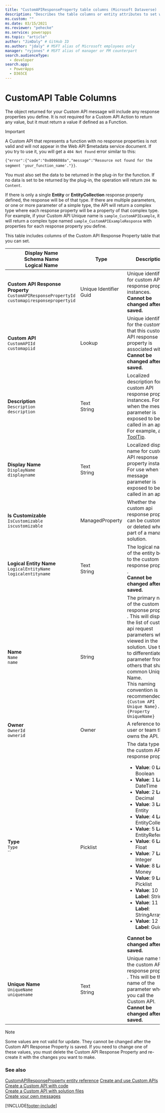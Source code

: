 ```yaml
---
title: "CustomAPIResponseProperty table columns (Microsoft Dataverse) | Microsoft Docs" # Intent and product brand in a unique string of 43-59 chars including spaces
description: "Describes the table columns or entity attributes to set when creating a Custom API Response Property" # 115-145 characters including spaces. This abstract displays in the search result.
ms.custom: ""
ms.date: 03/15/2021
ms.reviewer: "pehecke"
ms.service: powerapps
ms.topic: "article"
author: "JimDaly" # GitHub ID
ms.author: "jdaly" # MSFT alias of Microsoft employees only
manager: "ryjones" # MSFT alias of manager or PM counterpart
search.audienceType: 
  - developer
search.app: 
  - PowerApps
  - D365CE
---
```

# CustomAPI Table Columns


The object returned for your Custom API message will include any response properties you define. It is not required for a Custom API Action to return any value, but it must return a value if defined as a Function.

> [!IMPORTANT]
> A Custom API that represents a function with no response properties is not valid and will not appear in the Web API $metadata service document. If you try to use it, you will get a `404 Not Found` error similar to this: 
>
> `{"error":{"code":"0x8006088a","message":"Resource not found for the segment 'your_function_name'."}}`.
>
> You must also set the data to be returned in the plug-in for the function. If no data is set to be returned by the plug-in, the operation will return `204 No Content`.

If there is only a single **Entity** or **EntityCollection** response property defined, the response will be of that type. If there are multiple parameters, or one or more parameter of a simple type, the API will return a complex type where each response property will be a property of that complex type. For example, if your Custom API Unique name is `sample_CustomAPIExample`, it will return a complex type named `sample_CustomAPIExampleResponse` with properties for each response property you define.

This table includes columns of the Custom API Response Property table that you can set.

|Display Name<br />Schema Name<br />Logical Name  |Type  |Description |
|---------|---------|---------|
|**Custom API Response Property**<br />`CustomAPIResponsePropertyId`<br />`customapiresponsepropertyid`|Unique Identifier<br />Guid|Unique identifier for custom API response property instances.<br/>**Cannot be changed after it is saved.**|
|**Custom API** <br />`CustomAPIId`<br />`customapiid`|Lookup|Unique identifier for the custom API that this custom API response property is associated with. <br/>**Cannot be changed after it is saved.**|
|**Description**<br />`Description`<br />`description`|Text<br />String|Localized description for custom API response property  instances. For use when the message parameter is exposed to be called in an app. For example, as a [ToolTip](https://wikipedia.org/wiki/Tooltip).|
|**Display Name** <br />`DisplayName`<br />`displayname`|Text<br />String|Localized display name for custom API response property  instances. For use when the message parameter is exposed to be called in an app.|
|**Is Customizable**<br />`IsCustomizable`<br />`iscustomizable`|ManagedProperty|Whether the custom api response property can be customized or deleted when part of a managed solution.|
|**Logical Entity Name**<br />`LogicalEntityName`<br />`logicalentityname`|Text<br />String|The logical name of the entity bound to the custom API response property .<br/>**Cannot be changed after it is saved.**|
|**Name**<br />`Name`<br />`name`|String|The primary name of the custom API response property .  This will display in the list of custom api request parameters when viewed in the solution. Use this to differentiate this parameter from others that share a common Unique Name. <br />This naming convention is recommended: `{Custom API Unique Name}.{Property UniqueName}`|
|**Owner** <br />`OwnerId`<br />`ownerid`|Owner|A reference to the user or team that owns the API.|
|**Type**<br />`Type`<br />``|Picklist|The data type of the custom API response property <ul> <li>**Value**: 0 **Label**: Boolean </li> <li>**Value**: 1 **Label**: DateTime</li> <li>**Value**: 2 **Label**: Decimal </li> <li>**Value**: 3 **Label**: Entity</li> <li>**Value**: 4 **Label**: EntityCollection </li> <li>**Value**: 5 **Label**: EntityReference</li> <li>**Value**: 6 **Label**: Float </li> <li>**Value**: 7 **Label**: Integer</li> <li>**Value**: 8 **Label**: Money </li> <li>**Value**: 9 **Label**: Picklist</li> <li>**Value**: 10 **Label**: String </li> <li>**Value**: 11 **Label**: StringArray </li> <li>**Value**: 12 **Label**: Guid </li> </ul>**Cannot be changed after it is saved.**|
|**Unique Name** <br />`UniqueName`<br />`uniquename`|Text<br />String|Unique name for the custom API response property . This will be the name of the parameter when you call the Custom API.<br/>**Cannot be changed after it is saved.**|

> [!NOTE]
> Some values are not valid for update. They cannot be changed after the Custom API Response Property is saved. If you need to change one of these values, you must delete the Custom API Response Property and re-create it with the changes you want to make.

### See also

[CustomAPIResponseProperty entity reference](reference/entities/customapiresponseproperty.md)
[Create and use Custom APIs](custom-api.md)<br />
[Create a Custom API with code](create-custom-api-with-code.md)<br />
[Create a Custom API with solution files](create-custom-api-solution.md)<br />
[Create your own messages](custom-actions.md)<br />


[!INCLUDE[footer-include](../../includes/footer-banner.md)]